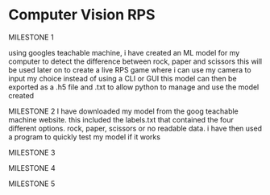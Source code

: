 # Computer Vision RPS

MILESTONE 1

using googles teachable machine, i have created an ML model for my computer to detect the difference between rock, paper and scissors
this will be used later on to create a live RPS game where i can use my camera to input my choice instead of using a CLI or GUI
this model can then be exported as a .h5 file and .txt to allow python to manage and use the model created

MILESTONE 2
I have downloaded my model from the goog teachable machine website. this included the labels.txt that contained the four different options. rock, paper, scissors or no readable data.
i have then used a program to quickly test my model if it works


MILESTONE 3



MILESTONE 4



MILESTONE 5
